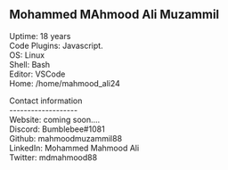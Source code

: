 Mohammed MAhmood Ali Muzammil
 -------------------
 Uptime: 18 years<br>
 Code Plugins: Javascript.<br>
 OS: Linux<br>
 Shell: Bash<br>
 Editor: VSCode<br>
 Home: /home/mahmood_ali24<br>
 
 Contact information<br>
 -------------------<br>
 Website: coming soon....<br>
 Discord: Bumblebee#1081<br>
 Github: mahmoodmuzammil88<br>
 LinkedIn: Mohammed Mahmood Ali<br>
 Twitter: mdmahmood88<br>
